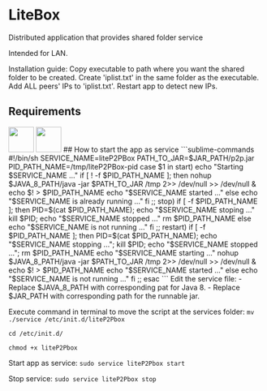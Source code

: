
# LiteBox
Distributed application that provides shared folder service

Intended for LAN.

Installation guide:
Copy executable to path where you want the shared folder to be created.
Create 'iplist.txt' in the same folder as the executable.
Add ALL peers' IPs to 'iplist.txt'.
Restart app to detect new IPs.

## Requirements

<img src="http://3.bp.blogspot.com/-maL4T5D3trw/U4c66rzQgcI/AAAAAAAAJXc/5NumFMFyGc8/s1600/java8_logo.png" height=50/> 
<img src="http://www.guernik.com/blog/wp-content/uploads/2012/05/mac-windows-linux.jpg" height=50/>
## How to start the app as service
```sublime-commands
#!/bin/sh
SERVICE_NAME=liteP2PBox
PATH_TO_JAR=$JAR_PATH/p2p.jar
PID_PATH_NAME=/tmp/liteP2PBox-pid
case $1 in
    start)
        echo "Starting $SERVICE_NAME ..."
        if [ ! -f $PID_PATH_NAME ]; then
            nohup $JAVA_8_PATH/java -jar $PATH_TO_JAR /tmp 2>> /dev/null >> /dev/null &
                        echo $! > $PID_PATH_NAME
            echo "$SERVICE_NAME started ..."
        else
            echo "$SERVICE_NAME is already running ..."
        fi
    ;;
    stop)
        if [ -f $PID_PATH_NAME ]; then
            PID=$(cat $PID_PATH_NAME);
            echo "$SERVICE_NAME stoping ..."
            kill $PID;
            echo "$SERVICE_NAME stopped ..."
            rm $PID_PATH_NAME
        else
            echo "$SERVICE_NAME is not running ..."
        fi
    ;;
    restart)
        if [ -f $PID_PATH_NAME ]; then
            PID=$(cat $PID_PATH_NAME);
            echo "$SERVICE_NAME stopping ...";
            kill $PID;
            echo "$SERVICE_NAME stopped ...";
            rm $PID_PATH_NAME
            echo "$SERVICE_NAME starting ..."
            nohup $JAVA_8_PATH/java -jar $PATH_TO_JAR /tmp 2>> /dev/null >> /dev/null &
                        echo $! > $PID_PATH_NAME
            echo "$SERVICE_NAME started ..."
        else
            echo "$SERVICE_NAME is not running ..."
        fi
    ;;
esac
```
Edit the service file:
- Replace $JAVA_8_PATH with corresponding pat for Java 8.
- Replace $JAR_PATH with corresponding path for the runnable jar.

Execute command in terminal to move the script at the services folder:
`mv ./service /etc/init.d/liteP2Pbox`

`cd /etc/init.d/`

`chmod +x liteP2Pbox`

Start app as service:
`sudo service liteP2Pbox start`

Stop service:
`sudo service liteP2Pbox stop`

